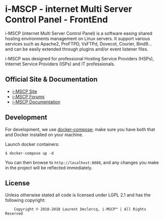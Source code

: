 # i-MSCP - internet Multi Server Control Panel - FrontEnd

i-MSCP (internet Multi Server Control Panel) is a software easing shared
hosting environments management on Linux servers. It support various services
such as Apache2, ProFTPD, VsFTPd, Dovecot, Courier, Bind9... and can be easily
extended through plugins and/or event listener files.

i-MSCP was designed for professional Hosting Service Providers (HSPs), Internet
Service Providers (ISPs) and IT professionals.

## Official Site & Documentation

* [i-MSCP Site](https://i-mscp.net/)
* [i-MSCP Forums](https://i-mscp.net/index.php/BoardList/)
* [i-MSCP Documentation](https://wiki.i-mscp.net/)

## Development

For development, we use [docker-compose](https://docs.docker.com/compose/);
make sure you have both that and Docker installed on your machine.

Launch docker containers:

```console
$ docker-compose up -d
```

You can then browse to `http://localhost:8080`, and any changes you make in the
project will be reflected immediately.

## License

Unless otherwise stated all code is licensed under LGPL 2.1 and has the
following copyright:

```
    Copyright © 2010-2018 Laurent Declercq, i-MSCP™ | All Rights Reserved
```
